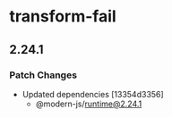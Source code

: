# transform-fail

## 2.24.1

### Patch Changes

- Updated dependencies [13354d3356]
  - @modern-js/runtime@2.24.1

